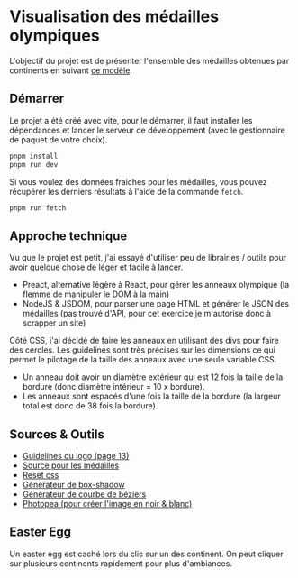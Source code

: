 # Visualisation des médailles olympiques

L'objectif du projet est de présenter l'ensemble des médailles obtenues par continents en suivant [ce modèle](https://dribbble.com/shots/16149730--Olympic-medals-per-continent-in-Rio-2016).

## Démarrer

Le projet a été créé avec vite, pour le démarrer, il faut installer les dépendances et lancer le serveur de développement (avec le gestionnaire de paquet de votre choix).

```bash
pnpm install
pnpm run dev
```

Si vous voulez des données fraiches pour les médailles, vous pouvez récupérer les derniers résultats à l'aide de la commande `fetch`.

```bash
pnpm run fetch
```

## Approche technique

Vu que le projet est petit, j'ai essayé d'utiliser peu de librairies / outils pour avoir quelque chose de léger et facile à lancer.

- Preact, alternative légère à React, pour gérer les anneaux olympique (la flemme de manipuler le DOM à la main)
- NodeJS & JSDOM, pour parser une page HTML et générer le JSON des médailles (pas trouvé d'API, pour cet exercice je m'autorise donc à scrapper un site)

Côté CSS, j'ai décidé de faire les anneaux en utilisant des divs pour faire des cercles. Les guidelines sont très précises sur les dimensions ce qui permet le pilotage de la taille des anneaux avec une seule variable CSS.

- Un anneau doit avoir un diamètre extérieur qui est 12 fois la taille de la bordure (donc diamètre intérieur = 10 x bordure).
- Les anneaux sont espacés d'une fois la taille de la bordure (la largeur total est donc de 38 fois la bordure).

## Sources & Outils

- [Guidelines du logo (page 13)](https://stillmed.olympics.com/media/Documents/International-Olympic-Committee/Olympic-brand/Olympic-Brand-Guidelines.pdf)
- [Source pour les médailles](https://www.olympiandatabase.com/index.php?id=180770&L=1)
- [Reset css](https://github.com/elad2412/the-new-css-reset)
- [Générateur de box-shadow](https://shadows.brumm.af/)
- [Générateur de courbe de béziers](https://cubic-bezier.com/#.49,1.67,.26,.92)
- [Photopea (pour créer l'image en noir & blanc)](https://www.photopea.com/)

## Easter Egg

Un easter egg est caché lors du clic sur un des continent. On peut cliquer sur plusieurs continents rapidement pour plus d'ambiances.
